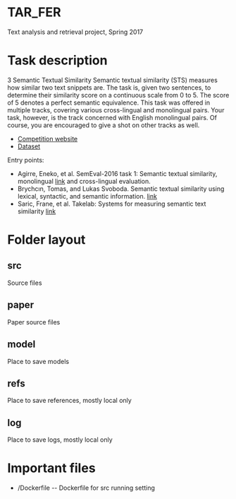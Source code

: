 # TAR_FER
Text analysis and retrieval project, Spring 2017


# Task description

3 Semantic Textual Similarity
Semantic textual similarity (STS) measures how similar two text snippets are. The task is, given two sentences, to determine their similarity score on a continuous scale from 0 to 5. The score of 5 denotes a perfect semantic equivalence. This task was offered in multiple tracks, covering various cross-lingual and monolingual pairs. Your task, however, is the track concerned with English monolingual pairs. Of course, you are encouraged to give a shot on other tracks as well.

* [Competition website](http://alt.qcri.org/semeval2017/task1/)
* [Dataset](http://alt.qcri.org/semeval2017/task1/index.php?id=data-and-tools)


Entry points:

* Agirre, Eneko, et al. SemEval-2016 task 1: Semantic textual similarity, monolingual [link](http://www.aclweb.org/anthology/S16-1081)
and cross-lingual evaluation.
* Brychcın, Tomas, and Lukas Svoboda. Semantic textual similarity using lexical, syntactic, and semantic information. [link](https://pdfs.semanticscholar.org/9a75/ef477b09fb868ee80c76602efa9e03696a67.pdf)
* Saric, Frane, et al. Takelab: Systems for measuring semantic text similarity [link](http://www.aclweb.org/anthology/S12-1060)

# Folder layout
## src
Source files
## paper
Paper source files
## model
Place to save models
## refs
Place to save references, mostly local only
## log
Place to save logs, mostly local only

# Important files

* /Dockerfile -- Dockerfile for src running setting
